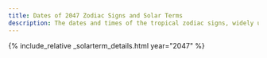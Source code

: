 ```yaml
---
title: Dates of 2047 Zodiac Signs and Solar Terms
description: The dates and times of the tropical zodiac signs, widely used in western astrology, and solar terms of year 2047
---
```

{% include_relative _solarterm_details.html year="2047" %}

